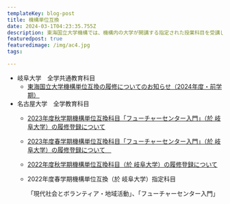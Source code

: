 ```yaml
---
templateKey: blog-post
title: 機構単位互換
date: 2024-03-1T04:23:35.755Z
description: 東海国立大学機構では、機構内の大学が開講する指定された授業科目を受講し、卒業に必要な単位とすることができるようになりました。
featuredpost: true
featuredimage: /img/ac4.jpg
tags:

---
```


  * 岐阜大学　全学共通教育科目
    - [東海国立大学機構単位互換の履修についてのお知らせ（2024年度・前学期）](https://www.orphess.gifu-u.ac.jp/news/liberal_arts_education/2024/01/2024.html)
  * 名古屋大学　全学教育科目
    - [2023年度秋学期機構単位互換科目「フューチャーセンター入門」（於 岐阜大学）の履修登録について](https://office.ilas.nagoya-u.ac.jp/news/2023fall_registration_credit_transfer_system/)
    
    - [2023年度春学期機構単位互換科目「フューチャーセンター入門」（於 岐阜大学）の履修登録について　](https://office.ilas.nagoya-u.ac.jp/news/2023spring_registration_credit_transfer_system/)
    - [2022年度秋学期機構単位互換科目（於 岐阜大学）の履修登録について](https://office.ilas.nagoya-u.ac.jp/news/2022fall_registration_credit_transfer_system/)
    - 2022年度春学期機構単位互換（於 岐阜大学）指定科目
     
      「現代社会とボランティア・地域活動」、「フューチャーセンター入門」
